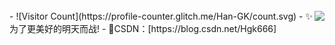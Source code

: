 
<br>
<img align="right" src="https://github-readme-stats.vercel.app/api?username=Han-GK&show_icons=true&icon_color=CE1D2D&text_color=718096&bg_color=ffffff&hide_title=true" />
- ![Visitor Count](https://profile-counter.glitch.me/Han-GK/count.svg)
- ✨为了更美好的明天而战!
- 🌱CSDN：[https://blog.csdn.net/Hgk666]
